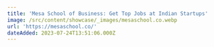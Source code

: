 ```yaml
---
title: 'Mesa School of Business: Get Top Jobs at Indian Startups'
image: /src/content/showcase/_images/mesaschool.co.webp
url: 'https://mesaschool.co/'
dateAdded: 2023-07-24T13:51:06.000Z
---
```


